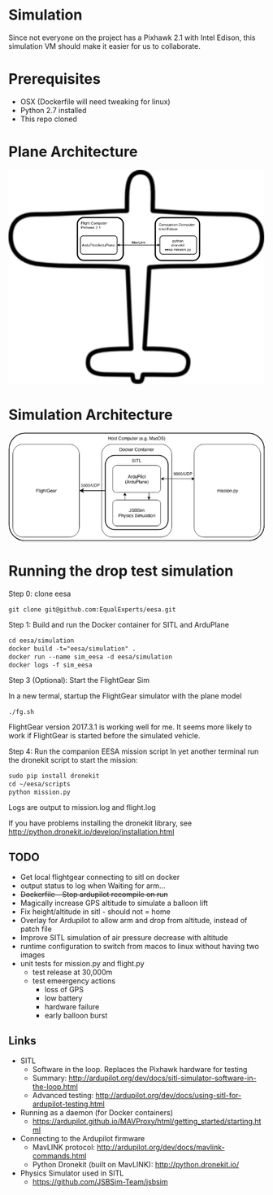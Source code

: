 # Simulation

Since not everyone on the project has a Pixhawk 2.1 with Intel Edison, this simulation VM should make it easier for us to collaborate.

# Prerequisites

- OSX (Dockerfile will need tweaking for linux)
- Python 2.7 installed
- This repo cloned

# Plane Architecture

![Space Plane Architecture](https://github.com/EqualExperts/eesa/blob/master/simulation/Space%20Plane%20Architecture.png)

# Simulation Architecture

![Simulation Architecture](https://github.com/EqualExperts/eesa/blob/master/simulation/SITL.png)

# Running the drop test simulation
Step 0: clone eesa
```
git clone git@github.com:EqualExperts/eesa.git
```

Step 1: Build and run the Docker container for SITL and ArduPlane
```
cd eesa/simulation
docker build -t="eesa/simulation" .
docker run --name sim_eesa -d eesa/simulation
docker logs -f sim_eesa
```
Step 3 (Optional): Start the FlightGear Sim

In a new termal, startup the FlightGear simulator with the plane model
```
./fg.sh
```
FlightGear version 2017.3.1 is working well for me.  It seems more likely to work if FlightGear is started before the simulated vehicle.

Step 4: Run the companion EESA mission script
In yet another terminal run the dronekit script to start the mission:
```
sudo pip install dronekit
cd ~/eesa/scripts
python mission.py
```

Logs are output to mission.log and flight.log

If you have problems installing the dronekit library, see http://python.dronekit.io/develop/installation.html

## TODO
- Get local flightgear connecting to sitl on docker
- output status to log when Waiting for arm...
- <del>Dockerfile - Stop ardupilot recompile on run</del>
- Magically increase GPS altitude to simulate a balloon lift
- Fix height/altitude in sitl - should not = home
- Overlay for Ardupilot to allow arm and drop from altitude, instead of patch file
- Improve SITL simulation of air pressure decrease with altitude
- runtime configuration to switch from macos to linux without having two images
- unit tests for mission.py and flight.py
    - test release at 30,000m
    - test emeergency actions
        - loss of GPS
        - low battery
        - hardware failure
        - early balloon burst

## Links
- SITL
    - Software in the loop.  Replaces the Pixhawk hardware for testing
    - Summary: http://ardupilot.org/dev/docs/sitl-simulator-software-in-the-loop.html
    - Advanced testing: http://ardupilot.org/dev/docs/using-sitl-for-ardupilot-testing.html
- Running as a daemon (for Docker containers)
    - https://ardupilot.github.io/MAVProxy/html/getting_started/starting.html
- Connecting to the Ardupilot firmware
    - MavLINK protocol: http://ardupilot.org/dev/docs/mavlink-commands.html
    - Python Dronekit (built on MavLINK): http://python.dronekit.io/
- Physics Simulator used in SITL
    - https://github.com/JSBSim-Team/jsbsim


